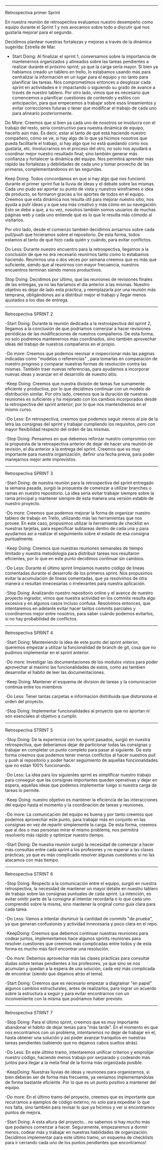 -----------------------------------------------------------------------------------------------------------------------------------------------------
Retrospectiva primer Sprint

En nuestra reunión de retrospectiva evaluamos nuestro desempeño como equipo durante el Sprint 1 y nos avocamos sobre todo a discutir qué nos gustaría mejorar para el segundo.


Decidimos plantear nuestras fortalezas y mejoras a través de la dinámica sugerida: Estrella de Mar.

- Start Doing: Al finalizar el sprint 1, conversamos sobre la importancia de mantenernos organizados y alineados sobre las tareas pendientes a realizar durante el próximo sprint; ya que la carga sería mayor. Si bien ya habíamos creado un tablero en trello, lo estabamos usando más para centralizar la información en un lugar para el equipo y no tanto para planificar las tareas. Nos comprometimos entonces a desglosar cada sprint en actividades e ir impactando o siguiendo su grado de avance a través de nuestro tablero. 
Por otro lado, vimos que es necesario que comencemos a planificar cuestiones de contenido y estilos con anticipación, para que empecemos a trabajar sobre esos lineamientos y evitar correcciones futuras o tener que modificar el trabajo de cada uno para alinearlo posteriormente.

Do More: Creemos que si bien ya cada uno de nosotros se involucra con el trabajo del resto, sería constructivo para nuestra dinámica de equipo, hacerlo aún más. Es decir, estar al tanto de qué está haciendo nuestro compañero, cómo se ve, si hay algo de lo que ya hicimos nosotros que pueda facilitarle el trabajo, si hay algo que no está quedando como nos gustaría, etc. 
Involucrarnos en el proceso del otro, no solo nos ayudará a coordinar mejor nuestro resultado final; sino también generar más confianza y fortalecer la dinámica del equipo. Nos permitirá aprender más rápido las fortalezas y debilidades de cada uno y tomar provecho de las primeras, complementandonos en las segundas.

Keep Doing: Todos concordamos en que si hay algo que nos funcionó durante el primer sprint fue la lluvia de ideas y el debate sobre las mismas. Cada uno pudo así aportar su punto de vista y nuestros wireframes e idea de producto, se formaron gracias a los aportes de todos en el equipo. Creemos que esta dinámica nos resulta útil para mejorar nuestro sitio, nos ayuda a pulir ideas y a que sea más creativo y más cómo en su navegación. Esto se debe a que, a su vez, nosotros también somos usuarios de muchas páginas web y cada uno entiende qué es lo que le resulta más cómodo al visitarlos.

Por otro lado, desde el comienzo también decidimos avisarnos sobre cada pull/push que hicieramos sobre el repositorio. De esta forma, todos estamos al tanto de qué hizo cada quién y cuándo, para evitar conflictos.



Do Less: Durante nuestro encuentro para la retrospectiva, llegamos a la conclusión de que no era necesario reunirnos tanto como lo estabamos haciendo. Reunirnos una o dos veces por semana creemos que es más que suficiente, siendo que al reunirnos con mayor frecuencia, nuestros encuentros terminan siendo menos productivos.


Stop Doing: Decidimos por último, que las reuniones de revisiones finales de las entregas, ya no las haríamos el día anterior a las mismas. Nuestro objetivo es dejar de lado esta práctica, y reemplazarla por una reunión más temprana, obligándonos así a distribuir mejor el trabajo y llegar menos ajustados a los días de entrega.

-----------------------------------------------------------------------------------------------------------------------------------------------------

Retrospectiva
SPRINT 2


-Start Doing: Durante la reunión dedicada a la restrospectiva del sprint 2, llegamos a la conclusión de que podríamos comenzar a hacer revisiones periódicas de las modificaciones de nuestros compañeros. De esta forma, no solo podremos mantenernos más coordinados, sino también aprovechar ideas del trabajo de nuestros compañeros en el propio.


-Do more: Creemos que podemos reevisar e inspeccionar más las páginas indicadas como "modelos o referencias" , para tomarlas en comparación de nuestro progreso y comparar nuestras formas de resolución contra las mismas. También traer nuevas referencias, para ayudarnos a incorporar nuevas ideas y avanzar en el desarrollo de nuestro sitio.


-Keep Doing: Creemos que nuestra división de tareas fue sumamente eficiente y productiva,  por lo que decidimos continuar con un modelo de distribución similar. Por otro lado, creemos que la duración de nuestras reuniones es suficiente y ha mejorado con los cambios incorporados desde la retrospectiva del sprint anterior; por lo que nos mantendremos en el mismo curso.


-Do Less: En retrospectiva, creemos que podemos seguir menos al pie de la letra las consignas del sprint y trabajar cumpliendo los requisitos, pero con mayor flexibilidad respecto del orden de las mismas.


-Stop Doing: Pensamos en que debemos reforzar nuestro compromiso con la propuesta de la retrospectiva anterior de dejar de hacer una reunión de revisión, el día anterior a la entrega del sprint. Creemos que es muy importante para nuestra organización, definir una fecha previa, para poder manejarnos mejor ante imprevistos.



-----------------------------------------------------------------------------------------------------------------------------------------------------


Retrospectiva 
SPRINT 3


-Start Doing: de nuestra reunión para la retrospectiva del sprint entregado la semana pasada, surgió la propuesta de comenzar a utilizar branches o ramas en nuestro repositorio. La idea sería evitar trabajar siempre sobre la rama principal y mantener siempre de esta manera una versión estable de nuestro proyecto.


-Do more: Creemos que podemos mejorar la forma de organizar nuestro tablero de trabajo en Trello, utilizando más las herramientas que nos provee. En este caso, propusimos utilizar la herramienta de checklist en nuestras tarjetas, para especificar subtareas dentro de cada una y para ayudarnos así a realizar el seguimiento sobre el estado de esa consigna puntualmente.


-Keep Doing: Creemos que nuestras reuniones semanales de tiempo limitado y nuestra metodología para distribuir tareas nos resultaron eficientes, por lo que en este punto decidimos continuar sin cambios.


-Do Less: Durante el último sprint limpiamos nuestro código de lineas comentadas durante el desarrollo de los primeros sprint. Nos propusimos evitar la acumulación de lineas comentadas, que ya resolvimos de otra manera o resultan innecesarias o irrelevantes para nuestra aplicación.


-Stop Doing: Analizando nuestro repositorio online y el avance de nuestro proyecto ingrador, vimos que nuestra actividad en los commits resulta algo excesiva y en algunos casos incluso confusa. Resolvimos entonces, que intentaremos en adelante evitar hacer tantos commits parciales y coordinarnos mejor entre nosotros, para saber cuándo podemos evitarlos, si no hay probabilidad de conflictos.


-----------------------------------------------------------------------------------------------------------------------------------------------------


Retrospectiva 
SPRINT 4

-Start Doing: Manteniendo la idea de este punto del sprint anterior, queremos empezar a utilizar la funcionalidad de branch de git, cosa que no pudimos implementar en el sprint anterior.


-Do more: Investigar las documentaciones de los modulos vistos para poder aprovechar al maximo las funcionalidades de estos, como asi tambien desarrollar el habito de leer las documentaciones.


-Keep Doing: Mantener el esquema de division de tareas y la comunicacion continua entre los miembros


-Do Less: Tener tantas carpetas e informacion distribuida que distorsiona el orden del proyecto.


-Stop Doing: Implementar funcionalidades al proyecto que no aportan ni son esenciales al objetivo a cumplir.

----------------------------------------------------------------------------------------------------------------------------------------------------------

Retrospectiva
STRINT 5

-Stop Doing: De la experiencia con los sprint pasados, surgió en nuestra retrospectiva, que deberíamos dejar de particionar todas las consignas y trabajar en completar un punto completo para pasar al siguiente. De esta forma creemos que podemos tener menos conflictos al hacer nuestros pull y push al repositorio y poder hacer seguimiento de aquellas funcionalidades que no están 100% funcionando.

-Do Less: La idea para los siguientes sprint es simplificar nuestro trabajo para conseguir que las consignas importantes queden operativas y dejar en espera, aquellas ideas que podemos implementar luego si nuestra carga de tareas lo permite.

-Keep Doing: nuestro objetivo es mantener la eficiencia de las interacciones del equipo hasta el momento y la coordinación de tareas y reuniones.

-Do more: La comunicación del equipo es buena y por tanto creemos que podemos aprovechar este punto, para trabajar más en conjunto en las consignas en vez de repartir simplemente la carga. De esta forma, creemos que al dos o mas personas mirar el mismo problema, nos permitirá resolverlo más rápido y optimizar nuestro tiempo.

-Start Doing: De nuestra reunión surgió la necesidad de comenzar a hacer más consultas entre cada sprint a los profesores y no esperar a las clases prácticas; ya que es más complicado resolver algunas cuestiones si no las atacamos con más tiempo.


----------------------------------------------------------------------------------------------------------------------------------------------------------

Retrospectiva
STRINT 6

-Stop Doing: Respecto a la comunicación entre el equipo, surgió en nuestra retrospectiva, la necesidad de mantener un mayor detalle en nuestro tablero de trabajo sobre las consignas puntuales de cada sprint. La intención, es evitar omitir parte de la consigna al intentar recordarla o lo que cada uno comprendió sobre la misma, sino mantener la original como guía clara para cada tarea.

-Do Less: Vamos a intentar disminuir la cantidad de commits "de prueba", ya que generan confusiones y actividad innecesaria y poco clara en el repo.

-KeepDoing: Creemos que debemos continuar nuestras reuniones para codear juntos, implementamos hace algunos sprints reuniones para resolver cuestiones que creemos más complicadas entre todos y de esta forma es mucho más fácil encontrar una resolución.

-Do more: Debemos aprovechar más las clases prácticas para consultar dudas sobre temas pendientes a los profesores, ya que sino se nos acumulan y quedan a la espera de una solución, cada vez más complicada de encontrar (siendo que dejamos atrás el tema).

-Start Doing: Creemos que es necesario empezar a diagramar "en papel" algunos cambios estructurales, antes de realizarlos, para lograr un acuerdo sobre la estructura a seguir y para evitar encontrarnos con un inconveniente con la misma que podríamos haber previsto.



----------------------------------------------------------------------------------------------------------------------------------------------------------

Retrospectiva
STRINT 7

-Stop Doing: Para el último sprint, creemos que es muy importante abandonar el hábito de dejar temas para "más tarde". En el momento en que nos encontramos con un problema, intentaremos no dejar de trabajar en el, hasta obtener una solución y así poder avanzar tranquilos en nuestras tareas pendientes (sabiendo que no dejamos cabos sueltos atrás).

-Do Less: En este último tramo, intentaremos unificar criterios y emprolijar nuestro código, haciendo menos trabajo por serparado y codeando más juntos para llegar a la meta final de la forma más organizada posible.

-KeepDoing: Nuestras lluvias de ideas y reuniones para organizarnos, si bien deberán ser de forma más frecuente, ya veníamos implementandolas de forma bastante eficiente. Por lo que es un punto positivo a mantener del equipo.

-Do more: En el último tramo del proyecto, creemos que es importante que recurramos a ejemplos de código externo; no solo para expeditar lo que nos falta, sino también para revisar lo que ya hicimos y ver si encontramos puntos de mejora.

-Start Doing: A esta altura del proyecto... no sabemos si hay mucho más que podamos comenzar a hacer. Seguramente, empezaremos a dormir menos, codear más y trabajar en nuestras habilidades de organización. Decidimos implementar para este último tramo, un esquema de checklists para ir cerrando cada uno de los puntos pendientes que encontramos!